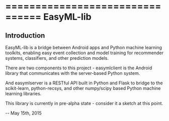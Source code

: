 ================================
EasyML-lib
================================

Introduction
------------
EasyML-lib is a bridge between Android apps and Python machine learning toolkits, enabling easy event collection and model training for recommender systems, classifiers, and other prediction models.

There are two components to this project - easymlclient is the Android library that communicates with the server-based Python system.

And easymlserver is a RESTful API built in Python and Flask to bridge to the scikit-learn, python-recsys, and other numpy/scipy based Python machine learning libraries.

This library is currently in pre-alpha state - consider it a sketch at this point.

-- May 15th, 2015